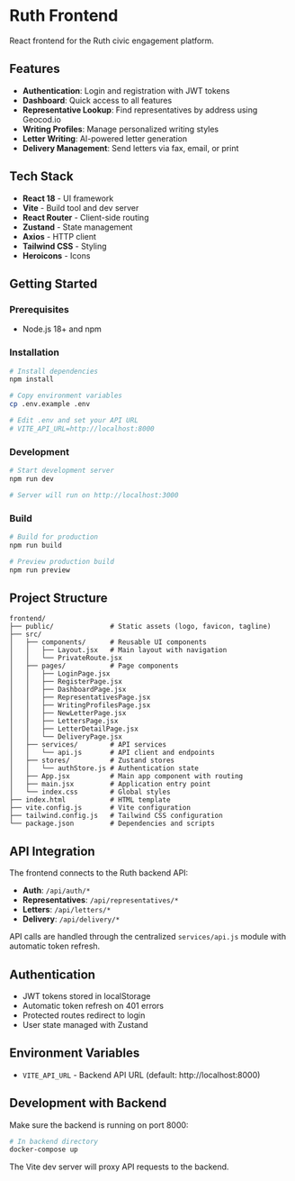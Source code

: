 # Ruth Frontend

React frontend for the Ruth civic engagement platform.

## Features

- **Authentication**: Login and registration with JWT tokens
- **Dashboard**: Quick access to all features
- **Representative Lookup**: Find representatives by address using Geocod.io
- **Writing Profiles**: Manage personalized writing styles
- **Letter Writing**: AI-powered letter generation
- **Delivery Management**: Send letters via fax, email, or print

## Tech Stack

- **React 18** - UI framework
- **Vite** - Build tool and dev server
- **React Router** - Client-side routing
- **Zustand** - State management
- **Axios** - HTTP client
- **Tailwind CSS** - Styling
- **Heroicons** - Icons

## Getting Started

### Prerequisites

- Node.js 18+ and npm

### Installation

```bash
# Install dependencies
npm install

# Copy environment variables
cp .env.example .env

# Edit .env and set your API URL
# VITE_API_URL=http://localhost:8000
```

### Development

```bash
# Start development server
npm run dev

# Server will run on http://localhost:3000
```

### Build

```bash
# Build for production
npm run build

# Preview production build
npm run preview
```

## Project Structure

```
frontend/
├── public/              # Static assets (logo, favicon, tagline)
├── src/
│   ├── components/      # Reusable UI components
│   │   ├── Layout.jsx   # Main layout with navigation
│   │   └── PrivateRoute.jsx
│   ├── pages/           # Page components
│   │   ├── LoginPage.jsx
│   │   ├── RegisterPage.jsx
│   │   ├── DashboardPage.jsx
│   │   ├── RepresentativesPage.jsx
│   │   ├── WritingProfilesPage.jsx
│   │   ├── NewLetterPage.jsx
│   │   ├── LettersPage.jsx
│   │   ├── LetterDetailPage.jsx
│   │   └── DeliveryPage.jsx
│   ├── services/        # API services
│   │   └── api.js       # API client and endpoints
│   ├── stores/          # Zustand stores
│   │   └── authStore.js # Authentication state
│   ├── App.jsx          # Main app component with routing
│   ├── main.jsx         # Application entry point
│   └── index.css        # Global styles
├── index.html           # HTML template
├── vite.config.js       # Vite configuration
├── tailwind.config.js   # Tailwind CSS configuration
└── package.json         # Dependencies and scripts
```

## API Integration

The frontend connects to the Ruth backend API:

- **Auth**: `/api/auth/*`
- **Representatives**: `/api/representatives/*`
- **Letters**: `/api/letters/*`
- **Delivery**: `/api/delivery/*`

API calls are handled through the centralized `services/api.js` module with automatic token refresh.

## Authentication

- JWT tokens stored in localStorage
- Automatic token refresh on 401 errors
- Protected routes redirect to login
- User state managed with Zustand

## Environment Variables

- `VITE_API_URL` - Backend API URL (default: http://localhost:8000)

## Development with Backend

Make sure the backend is running on port 8000:

```bash
# In backend directory
docker-compose up
```

The Vite dev server will proxy API requests to the backend.
